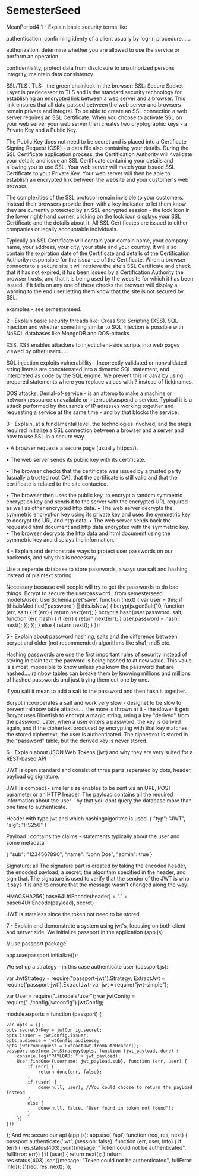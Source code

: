 # SemesterSeed
MeanPeriod4
1 - Explain basic security terms like 

authentication, confirming identy of a client usually by log-in procedure......

authorization, determine whether you are allowed to use the service or perform an operation

confidentiality, protect data from disclosure to unauthorized persons
integrity, maintain data consistency

SSL/TLS . TLS - the green chainlock in the browser:
SSL: Secure Socket Layer is predecessor to TLS and is the standard security technology for establishing an encrypted link 
between a web server and a browser. This link ensures that all data passed between the web server and browsers remain 
private and integral. To be able to create an SSL connection a web server requires an SSL Certificate. When you 
choose to activate SSL on your web server your web server then creates two cryptographic keys - a Private Key and a 
Public Key.

The Public Key does not need to be secret and is placed into a Certificate Signing Request (CSR) - a data file 
also containing your details. During the SSL Certificate application process, the Certification Authority will 
4validate your details and issue an SSL Certificate containing your details and allowing you to use SSL. 
Your web server will match your issued SSL Certificate to your Private Key. Your web server will then be able 
to establish an encrypted link between the website and your customer's web browser.

The complexities of the SSL protocol remain invisible to your customers. Instead their browsers provide them 
with a key indicator to let them know they are currently protected by an SSL encrypted session - the lock icon 
in the lower right-hand corner, clicking on the lock icon displays your SSL Certificate and the details about it. 
All SSL Certificates are issued to either companies or legally accountable individuals.

Typically an SSL Certificate will contain your domain name, your company name, your address, your city, your state
and your country. It will also contain the expiration date of the Certificate and details of the Certification 
Authority responsible for the issuance of the Certificate. When a browser connects to a secure site it will 
retrieve the site's SSL Certificate and check that it has not expired, it has been issued by a Certification 
Authority the browser trusts, and that it is being used by the website for which it has been issued. If it fails 
on any one of these checks the browser will display a warning to the end user letting them know that the site is 
not secured by SSL.


examples - see semesterseed.

2 - Explain basic security threads like: Cross Site Scripting (XSS), SQL Injection and whether something similar to SQL injection is possible with NoSQL databases like MongoDB and DOS-attacks. 

XSS: XSS enables attackers to inject client-side scripts into web pages viewed by other users..... 

SQL injection exploits vulnerabillity - Incorrectly validated or nonvalidated string literals are concatenated 
into a dynamic SQL statement, and interpreted as code by the SQL engine. We prevent this in Java by using 
prepared statements where you replace values with ? instead of fieldnames.

DOS attacks: Denial-of-service - is an attemp to make a machine or network ressource unavailable or interrupt/suspend 
a service. Typical it is a attack performed by thousands of IP adresses working together and requesting a service 
at the same time - and by that blocks the service.

3 - Explain, at a fundamental level, the technologies involved, and the steps required initialize a SSL connection 
    between a browser and a server and how to use SSL in a secure way. 

•	A browser requests a secure page (usually https://).

•	The web server sends its public key with its certificate.

•	The browser checks that the certificate was issued by a trusted party (usually a trusted root CA), that the 
  certificate is still valid and that the certificate is related to the site contacted.

•	The browser then uses the public key, to encrypt a random symmetric encryption key and sends it to the server 
  with the encrypted URL required as well as other encrypted http data.
•	The web server decrypts the symmetric encryption key using its private key and uses the symmetric key 
  to decrypt the URL and http data.
•	The web server sends back the requested html document and http data encrypted with the symmetric key.
•	The browser decrypts the http data and html document using the symmetric key and displays the information.

4 - Explain and demonstrate ways to protect user passwords on our backends, and why this is necessary. 

Use a seperate database to store passwords, always use salt and hashing instead of plaintext storing. 

Necessary because evil people will try to get the passwords to do bad things.
Bcrypt to secure the userpassword...from semesterseed models/user:
UserSchema.pre('save', function (next) {
    var user = this;
    if (this.isModified('password') || this.isNew) {
        bcryptjs.genSalt(10, function (err, salt) {
            if (err) {
                return next(err);
            }
            bcryptjs.hash(user.password, salt, function (err, hash) {
                if (err) {
                    return next(err);
                }
                user.password = hash;
                next();
            });
        });
    } else {
        return next();
    }
});


5 - Explain about password hashing, salts and the difference between bcrypt and older (not recommended) 
  algorithms like sha1, md5 etc. 
  
Hashing passwords are one the first important rules of security instead of storing in plain text the pasword 
is being hashed to at new value. This value is almost impossible to know unless you know the password that 
are hashed.....rainbow tables can breake them by knowing millions and millions of hashed passwords and 
just trying them out one by one.

If you salt it mean to add a salt to the password and then hash it together.

Bcrypt incoorperates a salt and work very slow - designet to be slow to prevent rainbow table attacks....
the more is thrown at it - the slower it gets
Bcrypt uses Blowfish to encrypt a magic string, using a key "derived" from the password. Later, when a user 
enters a password, the key is derived again, and if the ciphertext produced by encrypting with that key matches 
the stored ciphertext, the user is authenticated. The ciphertext is stored in the "password" table, but the 
derived key is never stored.

6 - Explain about JSON Web Tokens (jwt) and why they are very suited for a REST-based API 

JWT is open standard and consist of three parts seperated by dots, header, payload og signature.

JWT is compact - smaller size enables to be sent via an URL, POST parameter or an HTTP header. 
The payload contains all the required information about the user - by that you dont query the database 
more than one time to authenticate.

Header with type jwt and which hashingalgoritme is used.
{
  "typ": "JWT",
  "alg": "HS256"
}

Payload : contains the claims - statements typically about the user and some metadata

{
  "sub": "1234567890",
  "name": "John Doe",
  "admin": true
}

Signature: all The signature part is created by taking the encoded header, the encoded payload, a secret, 
the algorithm specified in the header, and sign that. The signature is used to verify that the sender 
of the JWT is who it says it is and to ensure that the message wasn't changed along the way.

HMACSHA256(
  base64UrlEncode(header) + "." +
  base64UrlEncode(payload),
  secret)
  
JWT is stateless since the token not need to be stored

7 - Explain and demonstrate a system using jwt's, focusing on both client and server side. 
We initialize passport in the application (app.js)

// use passport package

app.use(passport.initialize());

We set up a strategy - in this case authenticate user (passport.js):

var JwtStrategy = require("passport-jwt").Strategy;
ExtractJwt = require('passport-jwt').ExtractJwt;
var jwt = require("jwt-simple");

var User = require("../models/user");
var jwtConfig = require("../config/jwtconfig").jwtConfig;

module.exports = function (passport) {

    var opts = {};
    opts.secretOrKey = jwtConfig.secret;
    opts.issuer = jwtConfig.issuer;
    opts.audience = jwtConfig.audience;
    opts.jwtFromRequest = ExtractJwt.fromAuthHeader();
    passport.use(new JwtStrategy(opts, function (jwt_payload, done) {
        console.log("PAYLOAD: " + jwt_payload);
        User.findOne({username: jwt_payload.sub}, function (err, user) {
            if (err) {
                return done(err, false);
            }
            if (user) {
                done(null, user); //You could choose to return the payLoad instead
            }
            else {
                done(null, false, "User found in token not found");
            }
        })
    }))
};
And we secure our api (app.js):
app.use('/api', function (req, res, next) {
  passport.authenticate('jwt', {session: false}, function (err, user, info) {
    if (err) {
      res.status(403).json({mesage: "Token could not be authenticated", fullError: err})
    }
    if (user) {
      return next();
    }
    return res.status(403).json({mesage: "Token could not be authenticated", fullError: info});
  })(req, res, next);
});








